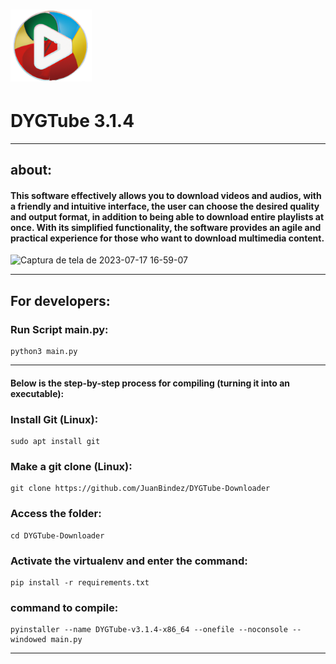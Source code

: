 

<h1 align="">
  <img alt="NextLevelWeek" title="#NextLevelWeek" src="images/DYGTube_ico.png" width="130px"/>
</h1>



<h1 align="">DYGTube 3.1.4</h1>

----------

## about:

#### This software effectively allows you to download videos and audios, with a friendly and intuitive interface, the user can choose the desired quality and output format, in addition to being able to download entire playlists at once. With its simplified functionality, the software provides an agile and practical experience for those who want to download multimedia content.


![Captura de tela de 2023-07-17 16-59-07](https://github.com/JuanBindez/DYGTube-Downloader/assets/79322362/30f90ed8-3d5f-4a1b-bcf3-9c429e7c3860)

-----------
## For developers:

### Run Script main.py:

    python3 main.py

-----------

#### Below is the step-by-step process for compiling (turning it into an executable):


### Install Git (Linux):

    sudo apt install git

### Make a git clone (Linux):

    git clone https://github.com/JuanBindez/DYGTube-Downloader
    
### Access the folder:

    cd DYGTube-Downloader

### Activate the virtualenv and enter the command:

    pip install -r requirements.txt

### command to compile:

    pyinstaller --name DYGTube-v3.1.4-x86_64 --onefile --noconsole --windowed main.py

----------
